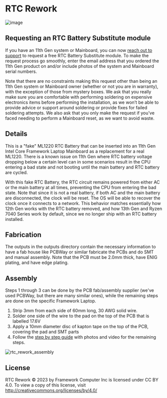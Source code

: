 # RTC Rework
![image](https://github.com/FrameworkComputer/RTCRework/assets/28994301/743a683b-725c-4fce-906b-da8bf186ab0a)

## Requesting an RTC Battery Substitute module

If you have an 11th Gen system or Mainboard, you can now [reach out to support](https://framework.kustomer.help/contact/support-request-ryon9uAuq) to request a free RTC Battery Substitute module. 
To make the request process go smoothly, enter the email address that you ordered the 11th Gen product on and/or include photos of the system and Mainboard serial numbers.

Note that there are no constraints making this request other than being an 11th Gen system or Mainboard owner (whether or not you are in warranty), with the exception of those from mystery boxes. 
We ask that you really make sure you are comfortable with performing soldering on expensive electronics items before performing the installation, 
as we won’t be able to provide advice or support around soldering or provide fixes for failed soldering attempts. 
We also ask that you only make the request if you’ve faced needing to perform a Mainboard reset, as we want to avoid waste.

## Details

This is a "fake" ML1220 RTC Battery that can be inserted into an 11th Gen Intel Core Framework Laptop Mainboard as a
replacement for a real ML1220.  There is a known issue on 11th Gen where RTC battery voltage dropping below a certain
level can in some scenarios result in the CPU entering a bad state and not booting until the main battery and RTC battery
are cycled.

With this fake RTC Battery, the RTC circuit remains powered from either AC or the main battery at all times,
preventing the CPU from entering the bad state.  Note that since it is not a real battery, if both AC and the main
battery are disconnected, the clock will be reset.  The OS will be able to recover the clock once it connects to a network.
This behavior matches essentially how 12th Gen works with the RTC battery removed, and how 13th Gen and Ryzen 7040 Series work
by default, since we no longer ship with an RTC battery installed.

## Fabrication
The outputs in the outputs directory contain the necessary information to have a fab house like PCBWay or similar fabricate
the PCBs and do SMT and manual assembly.  Note that the PCB must be 2.0mm thick, have ENIG plating, and have edge plating.

## Assembly
Steps 1 through 3 can be done by the PCB fab/assembly supplier (we've used PCBWay, but there are many similar ones), while
the remaining steps are done on the specific Framework Laptop.

1. Strip 3mm from each side of 60mm long, 30 AWG solid wire.
2. Solder one side of the wire to the pad on the top of the PCB that is labelled 17.6V
3. Apply a 10mm diameter disc of kapton tape on the top of the PCB, covering the pad and SMT parts
4. Follow the [step by step guide](https://guides.frame.work/Guide/RTC+Battery+Substitution+on+11th+Gen+Intel%C2%AE+Core%E2%84%A2/203) with photos and video for the remaining steps.


![rtc_rework_assembly](https://github.com/FrameworkComputer/RTCRework/assets/28994301/ef47ba6d-104f-4b66-9648-7e397f705647)

## License
RTC Rework © 2023 by Framework Computer Inc is licensed under CC BY 4.0. To view a copy of this license, visit http://creativecommons.org/licenses/by/4.0/
